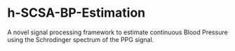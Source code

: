 # h-SCSA-BP-Estimation
A novel signal processing framework to estimate continuous Blood Pressure using the Schrodinger spectrum of the PPG signal.
